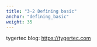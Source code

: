 ```yaml
---
title: "3-2 Defining basic"
anchor: "defining_basic"
weight: 35
---
```


tygertec blog: https://tygertec.com